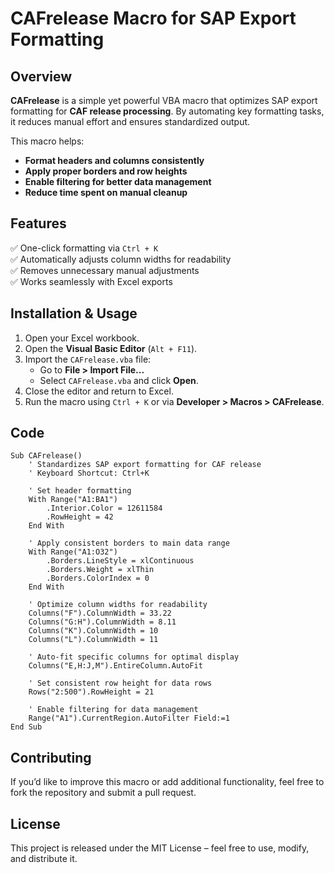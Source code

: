 # CAFrelease Macro for SAP Export Formatting

## Overview
**CAFrelease** is a simple yet powerful VBA macro that optimizes SAP export formatting for **CAF release processing**. By automating key formatting tasks, it reduces manual effort and ensures standardized output.

This macro helps:
- **Format headers and columns consistently**
- **Apply proper borders and row heights**
- **Enable filtering for better data management**
- **Reduce time spent on manual cleanup**

## Features
✅ One-click formatting via `Ctrl + K`  
✅ Automatically adjusts column widths for readability  
✅ Removes unnecessary manual adjustments  
✅ Works seamlessly with Excel exports  

## Installation & Usage
1. Open your Excel workbook.
2. Open the **Visual Basic Editor** (`Alt + F11`).
3. Import the `CAFrelease.vba` file:
   - Go to **File > Import File...**
   - Select `CAFrelease.vba` and click **Open**.
4. Close the editor and return to Excel.
5. Run the macro using `Ctrl + K` or via **Developer > Macros > CAFrelease**.

## Code
```vba
Sub CAFrelease()
    ' Standardizes SAP export formatting for CAF release
    ' Keyboard Shortcut: Ctrl+K

    ' Set header formatting
    With Range("A1:BA1")
        .Interior.Color = 12611584
        .RowHeight = 42
    End With

    ' Apply consistent borders to main data range
    With Range("A1:O32")
        .Borders.LineStyle = xlContinuous
        .Borders.Weight = xlThin
        .Borders.ColorIndex = 0
    End With

    ' Optimize column widths for readability
    Columns("F").ColumnWidth = 33.22
    Columns("G:H").ColumnWidth = 8.11
    Columns("K").ColumnWidth = 10
    Columns("L").ColumnWidth = 11

    ' Auto-fit specific columns for optimal display
    Columns("E,H:J,M").EntireColumn.AutoFit

    ' Set consistent row height for data rows
    Rows("2:500").RowHeight = 21

    ' Enable filtering for data management
    Range("A1").CurrentRegion.AutoFilter Field:=1
End Sub
```

## Contributing
If you’d like to improve this macro or add additional functionality, feel free to fork the repository and submit a pull request.

## License
This project is released under the MIT License – feel free to use, modify, and distribute it.
